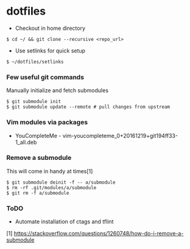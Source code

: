 # dotfiles

- Checkout in home directory
```
$ cd ~/ && git clone --recursive <repo_url>
```
- Use setlinks for quick setup
```
$ ~/dotfiles/setlinks
```

### Few useful git commands
Manually initialize and fetch submodules
```
$ git submodule init
$ git submodule update --remote # pull changes from upstream
```

### Vim modules via packages
* YouCompleteMe - vim-youcompleteme_0+20161219+git194ff33-1_all.deb

### Remove a submodule
This will come in handy at times[1]
```
$ git submodule deinit -f -- a/submodule
$ rm -rf .git/modules/a/submodule
$ git rm -f a/submodule
```

### ToDO
* Automate installation of ctags and tflint

[1] https://stackoverflow.com/questions/1260748/how-do-i-remove-a-submodule
